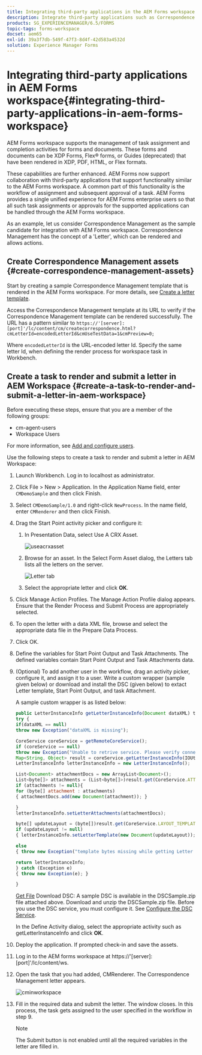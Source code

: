 ```yaml
---
title: Integrating third-party applications in the AEM Forms workspace
description: Integrate third-party applications such as Correspondence Management in the AEM Forms workspace.
products: SG_EXPERIENCEMANAGER/6.5/FORMS
topic-tags: forms-workspace
docset: aem65
exl-id: 39a3f7db-549f-47f3-8d4f-42d583a4532d
solution: Experience Manager Forms
---
```

# Integrating third-party applications in AEM Forms workspace{#integrating-third-party-applications-in-aem-forms-workspace}

AEM Forms workspace supports the management of task assignment and completion activities for forms and documents. These forms and documents can be XDP Forms, Flex&reg; forms, or Guides (deprecated) that have been rendered in XDP, PDF, HTML, or Flex formats.

These capabilities are further enhanced. AEM Forms now support collaboration with third-party applications that support functionality similar to the AEM Forms workspace. A common part of this functionality is the workflow of assignment and subsequent approval of a task. AEM Forms provides a single unified experience for AEM Forms enterprise users so that all such task assignments or approvals for the supported applications can be handled through the AEM Forms workspace.

As an example, let us consider Correspondence Management as the sample candidate for integration with AEM Forms workspace. Correspondence Management has the concept of a 'Letter', which can be rendered and allows actions.

## Create Correspondence Management assets {#create-correspondence-management-assets}

Start by creating a sample Correspondence Management template that is rendered in the AEM Forms workspace. For more details, see [Create a letter template](../../forms/using/create-letter.md).

Access the Correspondence Management template at its URL to verify if the Correspondence Management template can be rendered successfully. The URL has a pattern similar to `https://'[server]:[port]'/lc/content/cm/createcorrespondence.html?cmLetterId=encodedLetterId&cmUseTestData=1&cmPreview=0;`

Where `encodedLetterId` is the URL-encoded letter Id. Specify the same letter Id, when defining the render process for workspace task in Workbench.

## Create a task to render and submit a letter in AEM Workspace {#create-a-task-to-render-and-submit-a-letter-in-aem-workspace}

Before executing these steps, ensure that you are a member of the following groups:

* cm-agent-users
* Workspace Users

For more information, see [Add and configure users](/help/forms/using/admin-help/adding-configuring-users.md).

Use the following steps to create a task to render and submit a letter in AEM Workspace:

1. Launch Workbench. Log in to localhost as administrator.
1. Click File > New > Application. In the Application Name field, enter `CMDemoSample` and then click Finish.
1. Select `CMDemoSample/1.0` and right-click `NewProcess`. In the name field, enter `CMRenderer` and then click Finish.
1. Drag the Start Point activity picker and configure it:

    1. In Presentation Data, select Use A CRX Asset.

       ![useacrxasset](assets/useacrxasset.png)

    1. Browse for an asset. In the Select Form Asset dialog, the Letters tab lists all the letters on the server.

       ![Letter tab](assets/letter_tab_new.png)

    1. Select the appropriate letter and click **OK**.

1. Click Manage Action Profiles. The Manage Action Profile dialog appears. Ensure that the Render Process and Submit Process are appropriately selected.
1. To open the letter with a data XML file, browse and select the appropriate data file in the Prepare Data Process.
1. Click OK.
1. Define the variables for Start Point Output and Task Attachments. The defined variables contain Start Point Output and Task Attachments data.
1. (Optional) To add another user in the workflow, drag an activity picker, configure it, and assign it to a user. Write a custom wrapper (sample given below) or download and install the DSC (given below) to extact Letter template, Start Point Output, and task Attachment.

   A sample custom wrapper is as listed below:

   ```javascript
   public LetterInstanceInfo getLetterInstanceInfo(Document dataXML) throws Exception {
   try {
   if(dataXML == null)
   throw new Exception("dataXML is missing");

   CoreService coreService = getRemoteCoreService();
   if (coreService == null)
   throw new Exception("Unable to retrive service. Please verify connection details.");
   Map<String, Object> result = coreService.getLetterInstanceInfo(IOUtils.toString(dataXML.getInputStream(), "UTF-8"));
   LetterInstanceInfo letterInstanceInfo = new LetterInstanceInfo();

   List<Document> attachmentDocs = new ArrayList<Document>();
   List<byte[]> attachments = (List<byte[]>)result.get(CoreService.ATTACHMENT_KEY);
   if (attachments != null){
   for (byte[] attachment : attachments)
   { attachmentDocs.add(new Document(attachment)); }

   }
   letterInstanceInfo.setLetterAttachments(attachmentDocs);

   byte[] updateLayout = (byte[])result.get(CoreService.LAYOUT_TEMPLATE_KEY);
   if (updateLayout != null)
   { letterInstanceInfo.setLetterTemplate(new Document(updateLayout)); }

   else
   { throw new Exception("template bytes missing while getting Letter instance Info."); }

   return letterInstanceInfo;
   } catch (Exception e)
   { throw new Exception(e); }

   }

   ```

   [Get File](assets/dscsample.zip)
   Download DSC: A sample DSC is available in the DSCSample.zip file attached above. Download and unzip the DSCSample.zip file. Before you use the DSC service, you must configure it. See [Configure the DSC Service](../../forms/using/add-action-button-in-create-correspondence-ui.md#p-configure-the-dsc-service-p).

   In the Define Activity dialog, select the appropriate activity such as getLetterInstanceInfo and click **OK**.

1. Deploy the application. If prompted check-in and save the assets.
1. Log in to the AEM forms workspace at https://'[server]:[port]'/lc/content/ws.
1. Open the task that you had added, CMRenderer. The Correspondence Management letter appears.

   ![cminworkspace](assets/cminworkspace.png)

1. Fill in the required data and submit the letter. The window closes. In this process, the task gets assigned to the user specified in the workflow in step 9.

   >[!NOTE]
   >
   >The Submit button is not enabled until all the required variables in the letter are filled in.
